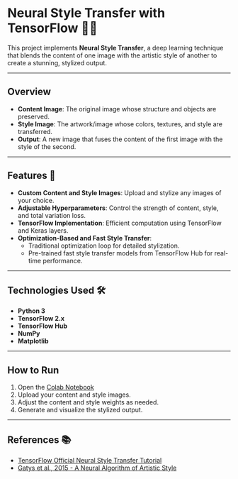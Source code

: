 # Neural Style Transfer with TensorFlow 🎨✨

This project implements **Neural Style Transfer**, a deep learning technique that blends the content of one image with the artistic style of another to create a stunning, stylized output.  

---

## Overview

- **Content Image**: The original image whose structure and objects are preserved.
- **Style Image**: The artwork/image whose colors, textures, and style are transferred.
- **Output**: A new image that fuses the content of the first image with the style of the second.

---

## Features 🚀

- **Custom Content and Style Images**: Upload and stylize any images of your choice.
- **Adjustable Hyperparameters**: Control the strength of content, style, and total variation loss.
- **TensorFlow Implementation**: Efficient computation using TensorFlow and Keras layers.
- **Optimization-Based and Fast Style Transfer**:
  - Traditional optimization loop for detailed stylization.
  - Pre-trained fast style transfer models from TensorFlow Hub for real-time performance.
---

## Technologies Used 🛠️

- **Python 3**
- **TensorFlow 2.x**
- **TensorFlow Hub**
- **NumPy**
- **Matplotlib**

---

## How to Run

1. Open the [Colab Notebook](https://colab.research.google.com/drive/1bowzhsJlBbPmROeX0nLgDIucuK8jCy4r?usp=sharing) 
2. Upload your content and style images.
3. Adjust the content and style weights as needed.
4. Generate and visualize the stylized output.

---

## References 📚

- [TensorFlow Official Neural Style Transfer Tutorial](https://www.tensorflow.org/tutorials/generative/style_transfer)
- [Gatys et al., 2015 - A Neural Algorithm of Artistic Style](https://arxiv.org/abs/1508.06576)
